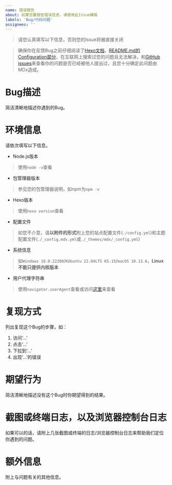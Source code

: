 ```yaml
---
name: 错误报告
about: 如果您要报告错误信息，请使用此Issue模板
labels: 'Bug/代码问题'
assignees: ''
---
```

> 请您认真填写以下信息，否则您的Issue将被直接关闭

> 确保你在反馈Bug之前仔细阅读了[Hexo文档](https://hexo.io/zh-cn/)，[README.md的Configuration部分](https://github.com/Yuameshi/hexo-theme-mdx#configuration)，在互联网上搜索过您的问题且无法解决，和[GitHub issues](https://github.com/Yuameshi/hexo-theme-mdx/issues)来查看你的问题是否已经被他人提出过，且您十分确定此问题由MDx造成。

# Bug描述
简洁清晰地描述你遇到的Bug。

# 环境信息
请依次填写以下信息。

- Node.js版本
> 使用`node -v`查看
- 包管理器版本
> 参见您的包管理器说明，如npm为`npm -v`
- Hexo版本
> 使用`hexo version`查看
- 配置文件
> 如您不介意，请**以附件的形式**附上您的站点配置文件(`./config.yml`)和主题配置文件(`./_config.mdx.yml`或`./_themes/mdx/_config.yml`)
- 系统信息
> 如`Windows 10.0.22200`/`KUbuntu 22.04LTS K5.15`/`macOS 10.13.6`，**Linux不能只提供内核版本**
- 用户代理字符串
> 使用`navigator.userAgent`查看或访问[这里](https://www.runoob.com/try/try.php?filename=try_nav_useragent)来查看

# 复现方式
列出复现这个Bug的步骤，如：

1. 访问‘...’
2. 点击‘...’
3. 下拉到‘...’
4. 出现‘...’的错误

# 期望行为
简洁清晰地描述没有这个Bug时你期望得到的结果。

# 截图或终端日志，以及浏览器控制台日志
如果可以的话，请附上几张截图或终端的日志/浏览器控制台日志来帮助我们定位你遇到的问题。

# 额外信息
附上与问题有关的其他信息。